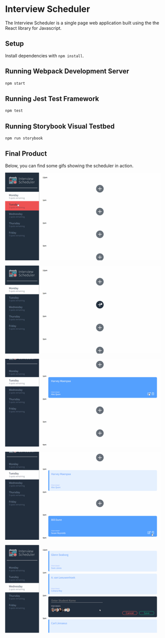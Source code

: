 # Interview Scheduler

The Interview Scheduler is a single page web application built using the the React library for Javascript.

## Setup

Install dependencies with `npm install`.

## Running Webpack Development Server

```sh
npm start
```

## Running Jest Test Framework

```sh
npm test
```

## Running Storybook Visual Testbed

```sh
npm run storybook
```

## Final Product

Below, you can find some gifs showing the scheduler in action.

![The interview scheduler](/Images/Browse.gif)

![Booking an interview](/Images/Addition.gif)

![Editing an existing interview](/Images/Edit.gif)

![Cancelling an interview](/Images/Deletion.gif)

![Sometime we make mistakes](/Images/Oops.gif)